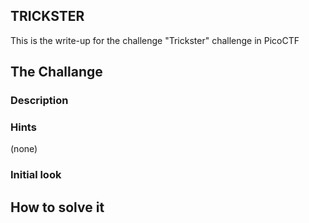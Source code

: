 ## TRICKSTER
This is the write-up for the challenge "Trickster" challenge in PicoCTF

## The Challange
### Description

### Hints
(none)

### Initial look

## How to solve it
